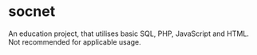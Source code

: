 # socnet
An education project, that utilises basic SQL, PHP, JavaScript and HTML. Not recommended for applicable usage.
